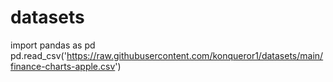 # datasets



import pandas as pd
pd.read_csv('https://raw.githubusercontent.com/konqueror1/datasets/main/finance-charts-apple.csv')
